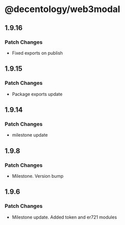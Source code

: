 # @decentology/web3modal

## 1.9.16

### Patch Changes

-   Fixed exports on publish

## 1.9.15

### Patch Changes

-   Package exports update

## 1.9.14

### Patch Changes

-   milestone update

## 1.9.8

### Patch Changes

-   Milestone. Version bump

## 1.9.6

### Patch Changes

-   Milestone update. Added token and er721 modules
